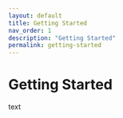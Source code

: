 ```yaml
---
layout: default
title: Getting Started
nav_order: 1
description: "Getting Started"
permalink: getting-started
---
```


# Getting Started

text

